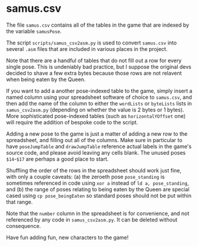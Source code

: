 # samus.csv

The file `samus.csv` contains all of the tables in the game that are indexed by the variable `samusPose`.

The script `scripts/samus_csv2asm.py` is used to convert `samus.csv` into several `.asm` files that are included in various places in the project.

Note that there are a handful of tables that do not fill out a row for every single pose. This is undeniably bad practice, but I suppose the original devs decided to shave a few extra bytes because those rows are not relavent when being eaten by the Queen.

If you want to add a another pose-indexed table to the game, simply insert a named column using your spreadsheet software of choice to `samus.csv`, and then add the name of the column to either the `wordLists` or `byteLists` lists in `samus_csv2asm.py` (depending on whether the value is 2 bytes or 1 bytes). More sophisticated pose-indexed tables (such as `horizontalYOffset` one) will require the addition of bespoke code to the script.

Adding a new pose to the game is just a matter of adding a new row to the spreadsheet, and filling out all of the columns. Make sure in particular to have `poseJumpTable` and `drawJumpTable` reference actual labels in the game's source code, and please avoid leaving any cells blank. The unused poses `$14`-`$17` are perhaps a good place to start.

Shuffling the order of the rows in the spreadsheet should work just fine, with only a couple caveats: (a) the zeroeth pose `pose_standing` is sometimes referenced in code using `xor a` instead of `ld a, pose_standing`, and (b) the range of poses relating to being eaten by the Queen are special cased using `cp pose_beingEaten` so standard poses should not be put within that range.

Note that the `number` column in the spreadsheet is for convenience, and not referenced by any code in `samus_csv2asm.py`. It can be deleted without consequence.

Have fun adding fun, new characters to the game!
